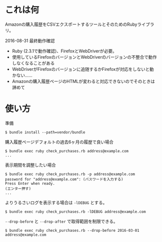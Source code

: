# これは何

Amazonの購入履歴をCSVエクスポートするツールとそのためのRubyライブラリ。

2016-08-31 最終動作確認

* Ruby (2.3.1で動作確認)、FirefoxとWebDriverが必要。
 * 使用しているFirefoxのバージョンとWebDriverのバージョンの不整合で動作しなくなることがある
  * WebDriverがFirefoxのバージョンに追随するかFirefoxが対応をしないと動かない……
 * Amazonの購入履歴ページのHTMLが変わると対応できないのでそのときは諦めて


# 使い方

準備

    $ bundle install --path=vendor/bundle

購入履歴ページデフォルトの過去6ヶ月の履歴で良い場合

    $ bundle exec ruby check_purchases.rb address@example.com
    ...


表示期間を調整したい場合

    $ bundle exec ruby check_purchases.rb -p address@example.com
    password for "address@example.com": (パスワードを入力する)
    Press Enter when ready.
    (エンター押す)
    ...

よりうるさいログを表示する場合は `-lDEBUG` とする。

    $ bundle exec ruby check_purchases.rb -lDEBUG address@example.com

`--drop-before` と `--drop-after` で取得範囲を制限できる。

    $ bundle exec ruby check_purchases.rb --drop-before 2016-03-01 address@example.com
